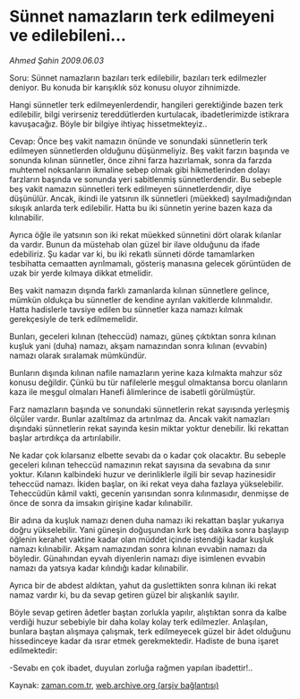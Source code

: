 # Sünnet namazların terk edilmeyeni ve edilebileni...

*Ahmed Şahin 2009.06.03*

<tr><td class="metin" colspan="2" style="padding-top: 20px; padding-left: 5px; padding-right: 10px;">Soru: Sünnet namazların bazıları terk edilebilir, bazıları terk edilmezler deniyor. Bu konuda bir karışıklık söz konusu oluyor zihnimizde.</td></tr><tr><td class="metin" colspan="2" style="padding-top: 20px; padding-left: 5px; padding-right: 10px;"><p>Hangi sünnetler terk edilmeyenlerdendir, hangileri gerektiğinde bazen terk edilebilir, bilgi verirseniz tereddütlerden kurtulacak, ibadetlerimizde istikrara kavuşacağız. Böyle bir bilgiye ihtiyaç hissetmekteyiz..
<p>Cevap: Önce beş vakit namazın önünde ve sonundaki sünnetlerin terk edilmeyen sünnetlerden olduğunu düşünmeliyiz. Beş vakit farzın başında ve sonunda kılınan sünnetler, önce zihni farza hazırlamak, sonra da farzda muhtemel noksanların ikmaline sebep olmak gibi hikmetlerinden dolayı farzların başında ve sonunda yeri sabitlenmiş sünnetlerdendir. Bu sebeple beş vakit namazın sünnetleri terk edilmeyen sünnetlerdendir, diye düşünülür. Ancak, ikindi ile yatsının ilk sünnetleri (müekked) sayılmadığından sıkışık anlarda terk edilebilir. Hatta bu iki sünnetin yerine bazen kaza da kılınabilir. 
<p>Ayrıca öğle ile yatsının son iki rekat müekked sünnetini dört olarak kılanlar da vardır. Bunun da müstehab olan güzel bir ilave olduğunu da ifade edebiliriz. Şu kadar var ki, bu iki rekatlı sünneti dörde tamamlarken tesbihatta cemaatten ayrılmamalı, gösteriş manasına gelecek görüntüden de uzak bir yerde kılmaya dikkat etmelidir.
<p>Beş vakit namazın dışında farklı zamanlarda kılınan sünnetlere gelince, mümkün oldukça bu sünnetler de kendine ayrılan vakitlerde kılınmalıdır. Hatta hadislerle tavsiye edilen bu sünnetler kaza namazı kılmak gerekçesiyle de terk edilmemelidir. 
<p>Bunları, geceleri kılınan (teheccüd) namazı, güneş çıktıktan sonra kılınan kuşluk yani (duha) namazı, akşam namazından sonra kılınan (evvabin) namazı olarak sıralamak mümkündür. 
<p>Bunların dışında kılınan nafile namazların yerine kaza kılmakta mahzur söz konusu değildir. Çünkü bu tür nafilelerle meşgul olmaktansa borcu olanların kaza ile meşgul olmaları Hanefi âlimlerince de isabetli görülmüştür.
<p>Farz namazların başında ve sonundaki sünnetlerin rekat sayısında yerleşmiş ölçüler vardır. Bunlar azaltılmaz da artırılmaz da. Ancak vakit namazları dışındaki sünnetlerin rekat sayında kesin miktar yoktur denebilir. İki rekattan başlar artırdıkça da artırılabilir.
<p>Ne kadar çok kılarsanız elbette sevabı da o kadar çok olacaktır. Bu sebeple geceleri kılınan teheccüd namazının rekat sayısına da sevabına da sınır yoktur. Kılanın kalbindeki huzur ve derinliklerle ilgili bir sevap hazinesidir teheccüd namazı. İkiden başlar, on iki rekat veya daha fazlaya yükselebilir. Teheccüdün kâmil vakti, gecenin yarısından sonra kılınmasıdır, denmişse de önce de sonra da imsakın girişine kadar kılınabilir.
<p>Bir adına da kuşluk namazı denen duha namazı iki rekattan başlar yukarıya doğru yükselebilir. Yani güneşin doğuşundan kırk beş dakika sonra başlayıp öğlenin kerahet vaktine kadar olan müddet içinde istendiği kadar kuşluk namazı kılınabilir. Akşam namazından sonra kılınan evvabin namazı da böyledir. Günahından eyvah diyenlerin namazı diye isimlenen evvabin namazı da yatsıya kadar kılındığı kadar kılınabilir.
<p>Ayrıca bir de abdest aldıktan, yahut da guslettikten sonra kılınan iki rekat namaz vardır ki, bu da sevap getiren güzel bir alışkanlık sayılır.
<p>Böyle sevap getiren âdetler baştan zorlukla yapılır, alıştıktan sonra da kalbe verdiği huzur sebebiyle bir daha kolay kolay terk edilmezler. Anlaşılan, bunlara baştan alışmaya çalışmak, terk edilmeyecek güzel bir âdet olduğunu hissedinceye kadar da ısrar etmek gerekmektedir. Hadiste de buna işaret edilmektedir:
<p>-Sevabı en çok ibadet, duyulan zorluğa rağmen yapılan ibadettir!.. <br/></p></p></p></p></p></p></p></p></p></p></p></p></td></tr>

Kaynak: [zaman.com.tr](http://zaman.com.tr/yazar.do?yazino=854644), [web.archive.org (arşiv bağlantısı)](http://web.archive.org/web/20090608074218/http://www.zaman.com.tr:80/yazar.do?yazino=854644)
